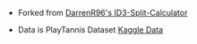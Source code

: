 - Forked from [DarrenR96's ID3-Split-Calculator](https://github.com/DarrenR96/ID3-Split-Calculator)

- Data is PlayTannis Dataset [Kaggle Data](https://www.kaggle.com/fredericobreno/play-tennis)